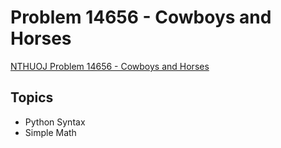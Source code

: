 # Problem 14656 - Cowboys and Horses
[NTHUOJ Problem 14656 - Cowboys and Horses](https://acm.cs.nthu.edu.tw/problem/14656/)


## Topics
- Python Syntax
- Simple Math